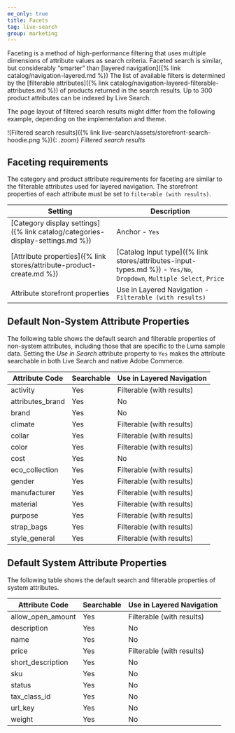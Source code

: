 ```yaml
---
ee_only: true
title: Facets
tag: live-search
group: marketing
---
```


Faceting is a method of high-performance filtering that uses multiple dimensions of attribute values as search criteria. Faceted search is similar, but considerably “smarter” than [layered navigation]({% link catalog/navigation-layered.md %}) The list of available filters is determined by the [filterable attributes]({% link catalog/navigation-layered-filterable-attributes.md %}) of products returned in the search results. Up to 300 product attributes can be indexed by Live Search.

The page layout of filtered search results might differ from the following example, depending on the implementation and theme.

![Filtered search results]({% link live-search/assets/storefront-search-hoodie.png %}){: .zoom}
_Filtered search results_

## Faceting requirements

The category and product attribute requirements for faceting are similar to the filterable attributes used for layered navigation. The storefront properties of each attribute must be set to `filterable (with results)`.

|Setting |Description|
|--- |--- |
|[Category display settings]({% link catalog/categories-display-settings.md %}) |Anchor - `Yes` |
|[Attribute properties]({% link stores/attribute-product-create.md %}) |[Catalog Input type]({% link stores/attributes-input-types.md %}) - `Yes/No`, `Dropdown`, `Multiple Select`, `Price` |
|Attribute storefront properties |Use in Layered Navigation - `Filterable (with results)`|

## Default Non-System Attribute Properties

The following table shows the default search and filterable properties of non-system attributes, including those that are specific to the Luma sample data. Setting the _Use in Search_ attribute property to `Yes` makes the attribute searchable in both Live Search and native Adobe Commerce.

|Attribute Code | Searchable | Use in Layered Navigation |
|--- |--- |--- |
|activity |Yes |Filterable (with results) |
|attributes_brand |Yes |No |
|brand |Yes |No |
|climate |Yes |Filterable (with results) |
|collar |Yes |Filterable (with results) |
|color |Yes |Filterable (with results) |
|cost |Yes |No |
|eco_collection |Yes |Filterable (with results) |
|gender |Yes |Filterable (with results) |
|manufacturer |Yes |Filterable (with results) |
|material |Yes |Filterable (with results) |
|purpose |Yes |Filterable (with results) |
|strap_bags |Yes |Filterable (with results) |
|style_general |Yes |Filterable (with results) |

## Default System Attribute Properties

The following table shows the default search and filterable properties of system attributes.

|Attribute Code |Searchable |Use in Layered Navigation |
|--- |--- |--- |
|allow_open_amount |Yes |Filterable (with results) |
|description |Yes |No |
|name |Yes |No |
|price |Yes |Filterable (with results) |
|short_description |Yes |No |
|sku |Yes |No |
|status |Yes |No |
|tax_class_id |Yes |No |
|url_key |Yes |No |
|weight |Yes |No |
